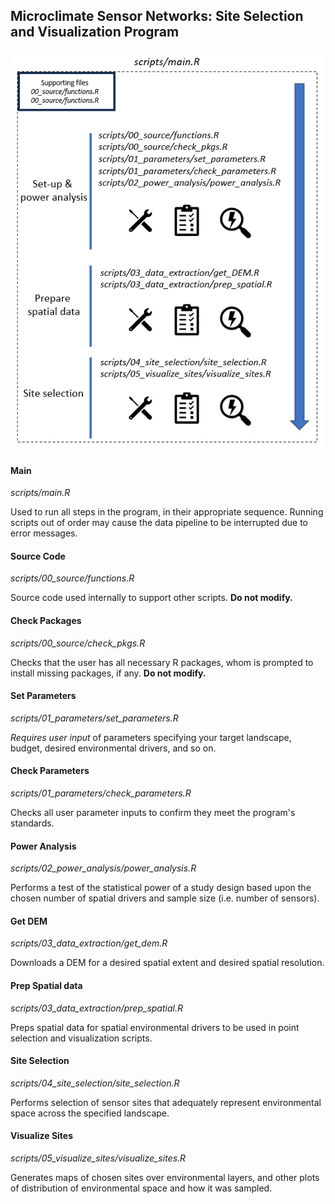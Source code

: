 ## Microclimate Sensor Networks: Site Selection and Visualization Program


![](img/Screenshot_1.png)

#### **Main**
_scripts/main.R_  

Used to run all steps in the program, in their appropriate sequence. Running scripts out of order may cause the data pipeline to be interrupted due to error messages.

#### **Source Code**
_scripts/00_source/functions.R_  

Source code used internally to support other scripts. **Do not modify.**

#### **Check Packages**
_scripts/00_source/check_pkgs.R_  

Checks that the user has all necessary R packages, whom is prompted to install missing 
packages, if any. **Do not modify.**

#### **Set Parameters**
_scripts/01_parameters/set_parameters.R_  

*Requires user input* of parameters specifying your target landscape, budget, desired environmental drivers, and so on.  

#### **Check Parameters**
_scripts/01_parameters/check_parameters.R_

Checks all user parameter inputs to confirm they meet the program's standards.  

#### **Power Analysis**
_scripts/02_power_analysis/power_analysis.R_  

Performs a test of the statistical power of a study design based upon the chosen number of spatial drivers and sample size (i.e. number of sensors).  


#### **Get DEM**
_scripts/03_data_extraction/get_dem.R_  

Downloads a DEM for a desired spatial extent and desired spatial resolution.  

#### **Prep Spatial data**
_scripts/03_data_extraction/prep_spatial.R_  

Preps spatial data for spatial environmental drivers to be used in point selection and visualization scripts.  

#### **Site Selection**
_scripts/04_site_selection/site_selection.R_  

Performs selection of sensor sites that adequately represent environmental space across the specified landscape.  

#### **Visualize Sites**
_scripts/05_visualize_sites/visualize_sites.R_

Generates maps of chosen sites over environmental layers, and other plots of distribution of environmental space and how it was sampled.  

